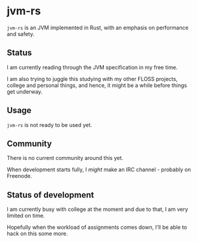 # jvm-rs

`jvm-rs` is an JVM implemented in Rust, with an emphasis on
performance and safety.

## Status

I am currently reading through the JVM specification in my free time.

I am also trying to juggle this studying with my other FLOSS projects,
college and personal things, and hence, it might be a while before
things get underway.

## Usage

`jvm-rs` is not ready to be used yet.

## Community

There is no current community around this yet.

When development starts fully, I _might_ make an IRC channel -
probably on Freenode.

## Status of development

I am currently busy with college at the moment and due to that, I am
very limited on time.

Hopefully when the workload of assignments comes down, I'll be able to
hack on this some more.
